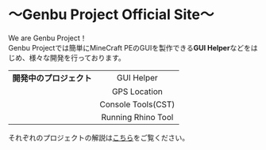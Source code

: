 # ～Genbu Project Official Site～
We are Genbu Project！
<br>
Genbu Projectでは簡単にMineCraft PEのGUIを製作できる**GUI Helper**などをはじめ、様々な開発を行っております。

|                                                    |                                                    |
|:--------------------------------------------------:|:--------------------------------------------------:|
|**開発中のプロジェクト**                            |GUI Helper                                          |
|                                                    |GPS Location                                        |
|                                                    |Console Tools(CST)                                  |
|                                                    |Running Rhino Tool                                  |

それぞれのプロジェクトの解説は[こちら](https://github.com/GenbuProject/Genbu-Project-Official-Site/wiki/)をご覧ください。
